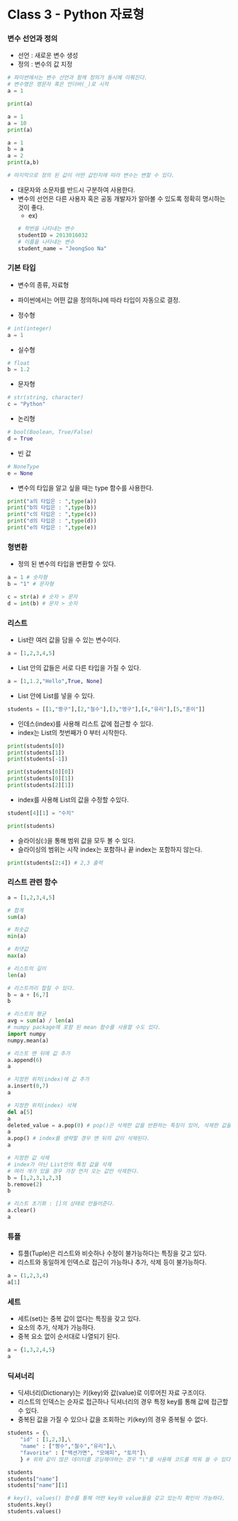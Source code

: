 # Class 3 - Python 자료형

### 변수 선언과 정의
- 선언 : 새로운 변수 생성
- 정의 : 변수의 값 지정

```py
# 파이썬에서는 변수 선언과 함께 정의가 동시에 이뤄진다.
# 변수명은 영문자 혹은 언더바(_)로 시작
a = 1

print(a)
```

```py
a = 1
a = 10
print(a)
```

```py
a = 1
b = a
a = 2
print(a,b)

# 마지막으로 정의 된 값이 어떤 값인지에 따라 변수는 변할 수 있다.
```

- 대문자와 소문자를 반드시 구분하여 사용한다.
- 변수의 선언은 다른 사용자 혹은 공동 개발자가 알아볼 수 있도록 정확히 명시하는 것이 좋다.
    - ex)
    ```py
    # 학번을 나타내는 변수
    studentID = 2013016032
    # 이름을 나타내는 변수
    student_name = "JeongSoo Na"
    ```


### 기본 타입
- 변수의 종류, 자료형
- 파이썬에서는 어떤 값을 정의하냐에 따라 타입이 자동으로 결정.

- 정수형
```py
# int(integer)
a = 1
```
- 실수형
```py
# float
b = 1.2
```
- 문자형
```py
# str(string, character)
c = "Python"
```
- 논리형
```py
# bool(Boolean, True/False)
d = True
```
- 빈 값
```py
# NoneType
e = None
```

- 변수의 타입을 알고 싶을 때는 type 함수를 사용한다.
```py
print("a의 타입은 : ",type(a))
print("b의 타입은 : ",type(b))
print("c의 타입은 : ",type(c))
print("d의 타입은 : ",type(d))
print("e의 타입은 : ",type(e))
```

### 형변환
- 정의 된 변수의 타입을 변환할 수 있다.

```py
a = 1 # 숫자형
b = "1" # 문자형

c = str(a) # 숫자 > 문자
d = int(b) # 문자 > 숫자
```

### 리스트
- List란 여러 값을 담을 수 있는 변수이다.
```py
a = [1,2,3,4,5]
```

- List 안의 값들은 서로 다른 타입을 가질 수 있다.
```py
a = [1,1.2,"Hello",True, None]
```

- List 안에 List를 넣을 수 있다.
```py
students = [[1,"짱구"],[2,"철수"],[3,"맹구"],[4,"유리"],[5,"훈이"]]
```

- 인데스(index)를 사용해 리스트 값에 접근할 수 있다.
- index는 List의 첫번째가 0 부터 시작한다.
```py
print(students[0])
print(students[1])
print(students[-1])

print(students[0][0])
print(students[0][1])
print(students[2][1])
```

- index를 사용해 List의 값을 수정할 수있다.
```py
student[4][1] = "수지"

print(students)
```

- 슬라이싱(:)을 통해 범위 값을 모두 볼 수 있다.
- 슬라이싱의 범위는 시작 index는 포함하나 끝 index는 포함하지 않는다.
```py
print(students[2:4]) # 2,3 출력
```

### 리스트 관련 함수
```py
a = [1,2,3,4,5]

# 합계
sum(a)

# 최솟값
min(a)

# 최댓값
max(a)

# 리스트의 길이
len(a)

# 리스트끼리 합칠 수 있다.
b = a + [6,7]
b

# 리스트의 평균
avg = sum(a) / len(a)
# numpy package에 포함 된 mean 함수를 사용할 수도 있다.
import numpy
numpy.mean(a)

# 리스트 맨 뒤에 값 추가
a.append(6)
a

# 지정한 위치(index)에 값 추가
a.insert(0,7)
a

# 지정한 위치(index) 삭제
del a[5]
a
deleted_value = a.pop(0) # pop()은 삭제한 값을 반환하는 특징이 있어, 삭제한 값을 저장해둘 수 있다.
a
a.pop() # index를 생략할 경우 맨 뒤의 값이 삭제된다.
a

# 지정한 값 삭제
# index가 아닌 List안의 특정 값을 삭제
# 여러 개가 있을 경우 가장 먼저 오는 값만 삭제한다.
b = [1,2,3,1,2,3]
b.remove(2)
b

# 리스트 초기화 : []의 상태로 만들어준다.
a.clear()
a

```

### 튜플
- 튜플(Tuple)은 리스트와 비슷하나 수정이 불가능하다는 특징을 갖고 있다.
- 리스트와 동일하게 인덱스로 접근이 가능하나 추가, 삭제 등이 불가능하다.
```py
a = (1,2,3,4)
a[1]
```

### 세트
- 세트(set)는 중복 값이 없다는 특징을 갖고 있다.
- 요소의 추가, 삭제가 가능하다.
- 중복 요소 없이 순서대로 나열되기 된다.
```py
a = {1,3,2,4,5}
a
```

### 딕셔너리
- 딕셔너리(Dictionary)는 키(key)와 값(value)로 이루어진 자료 구조이다.
- 리스트의 인덱스는 순자로 접근하나 딕셔너리의 경우 특정 key를 통해 값에 접근할 수 있다.
- 중복된 값을 가질 수 있으나 값을 조회하는 키(key)의 경우 중복될 수 없다.
```py
students = {\
    "id" : [1,2,3],\
    "name" : ["짱수","철수","유리"],\
    "favorite" : ["액션가면", "모에피", "토끼"]\
    } # 위와 같이 많은 데이터를 코딩해야하는 경우 "\"를 사용해 코드를 띄워 쓸 수 있다.

students
students["name"]
students["name"][1]

# key(), values() 함수를 통해 어떤 key와 value들을 갖고 있는지 확인이 가능하다.
students.key()
students.values()
```